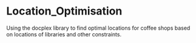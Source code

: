 # Location_Optimisation
Using the docplex library to find optimal locations for coffee shops based on locations of libraries and other constraints.
